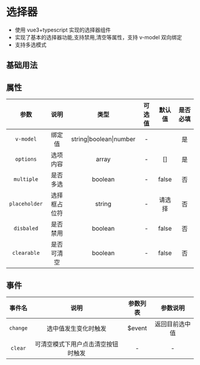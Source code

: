 <!-- 加载 demo 组件 start -->
<script setup>
import demo from './demo.vue'
</script>
<!-- 加载 demo 组件 end -->

<!-- 正文开始 -->

# 选择器

- 使用 vue3+typescript 实现的选择器组件
- 实现了基本的选择器功能,支持禁用,清空等属性，支持 v-model 双向绑定
- 支持多选模式

## 基础用法

<Preview comp-name="Select" demo-name="demo">
  <demo />
</Preview>

## 属性

|     参数      |     说明     |          类型           | 可选值 | 默认值 | 是否必填 |
| :-----------: | :----------: | :---------------------: | :----: | :----: | :------: |
|   `v-model`   |    绑定值    | string\|boolean\|number |   -    |        |    是    |
|   `options`   |   选项内容   |          array          |   -    |   []   |    是    |
|  `multiple`   |   是否多选   |         boolean         |   -    | false  |    否    |
| `placeholder` | 选择框占位符 |         string          |   -    | 请选择 |    否    |
|  `disbaled`   |   是否禁用   |         boolean         |   -    | false  |    否    |
|  `clearable`  |  是否可清空  |         boolean         |   -    | false  |    否    |

## 事件

|  事件名  |                说明                | 参数列表 |    参数说明    |
| :------: | :--------------------------------: | :------: | :------------: |
| `change` |        选中值发生变化时触发        |  $event  | 返回目前选中值 |
| `clear`  | 可清空模式下用户点击清空按钮时触发 |    -     |       -        |
